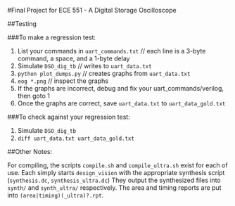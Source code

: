 #Final Project for ECE 551 - A Digital Storage Oscilloscope

##Testing

###To make a regression test:

1. List your commands in `uart_commands.txt` // each line is a 3-byte command, a space, and a 1-byte delay
2. Simulate `DSO_dig_tb`   // writes to `uart_data.txt`
3. `python plot_dumps.py`  // creates graphs from `uart_data.txt`
4. `eog *.png`             // inspect the graphs
5. If the graphs are incorrect, debug and fix your uart_commands/verilog, then goto 1
6. Once the graphs are correct, save `uart_data.txt` to `uart_data_gold.txt`

###To check against your regression test:

1. Simulate `DSO_dig_tb`
2. `diff uart_data.txt uart_data_gold.txt`

##Other Notes:

For compiling, the scripts `compile.sh` and `compile_ultra.sh` exist for each of use.
Each simply starts `design_vision` with the appropriate synthesis script
(`synthesis.dc`, `synthesis_ultra.dc`)
They output the synthesized files into `synth/` and `synth_ultra/` respectively.
The area and timing reports are put into `(area|timing)(_ultra)?.rpt`.
